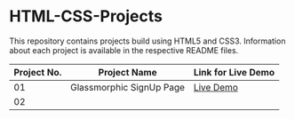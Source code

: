 # HTML-CSS-Projects
This repository contains projects build using HTML5 and CSS3. Information about each project is available in the respective README files.

| Project No.   | Project Name  | Link for Live Demo    |
| ------------- | ------------- | -------- |
| 01          | Glassmorphic SignUp Page       | [Live Demo](https://glassmorphic-signup-page.netlify.app/)  |
| 02          |          |   |
